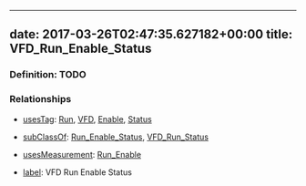 
---
date: 2017-03-26T02:47:35.627182+00:00
title: VFD_Run_Enable_Status
---
### Definition: TODO

### Relationships

* [usesTag](https://brickschema.org/schema/1.0/BrickFrame#usesTag): [Run](https://brickschema.org/schema/1.0/BrickTag#Run), [VFD](https://brickschema.org/schema/1.0/BrickTag#VFD), [Enable](https://brickschema.org/schema/1.0/BrickTag#Enable), [Status](https://brickschema.org/schema/1.0/BrickTag#Status)

* [subClassOf](http://www.w3.org/2000/01/rdf-schema#subClassOf): [Run_Enable_Status](https://brickschema.org/schema/1.0/Brick#Run_Enable_Status), [VFD_Run_Status](https://brickschema.org/schema/1.0/Brick#VFD_Run_Status)

* [usesMeasurement](https://brickschema.org/schema/1.0/BrickFrame#usesMeasurement): [Run_Enable](https://brickschema.org/schema/1.0/Brick#Run_Enable)

* [label](http://www.w3.org/2000/01/rdf-schema#label): VFD Run Enable Status
